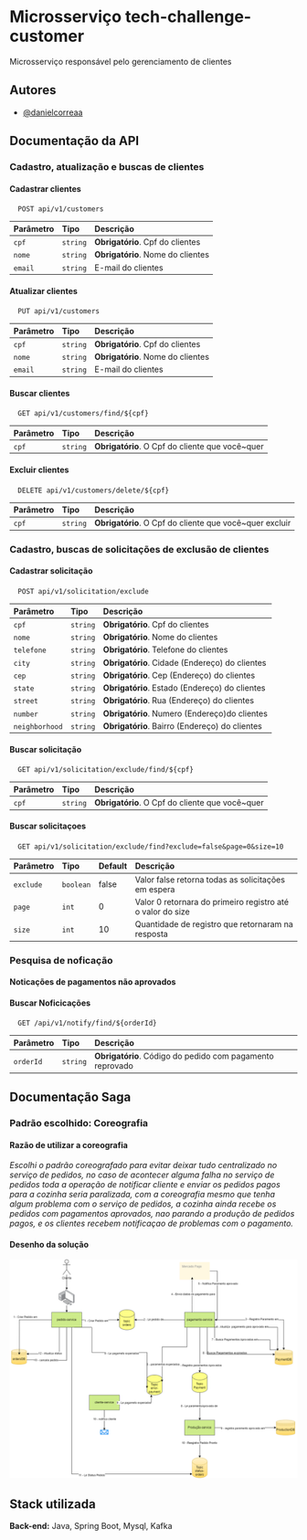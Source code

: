 
# Microsserviço tech-challenge-customer

Microsserviço responsável pelo gerenciamento de clientes


## Autores

- [@danielcorreaa](https://github.com/danielcorreaa)


## Documentação da API

### Cadastro, atualização e buscas de clientes

#### Cadastrar clientes

```http
  POST api/v1/customers
```

| Parâmetro   | Tipo       | Descrição                           |
| :---------- | :--------- | :---------------------------------- |
| `cpf` | `string` | **Obrigatório**. Cpf do clientes |
| `nome` | `string` | **Obrigatório**. Nome do clientes |
| `email` | `string` |  E-mail do clientes |

#### Atualizar clientes

```http
  PUT api/v1/customers
```

| Parâmetro   | Tipo       | Descrição                           |
| :---------- | :--------- | :---------------------------------- |
| `cpf` | `string` | **Obrigatório**. Cpf do clientes |
| `nome` | `string` | **Obrigatório**. Nome do clientes |
| `email` | `string` |  E-mail do clientes |


#### Buscar clientes
```http
  GET api/v1/customers/find/${cpf}
```

| Parâmetro   | Tipo       | Descrição                                   |
| :---------- | :--------- | :------------------------------------------ |
| `cpf`      | `string` | **Obrigatório**. O Cpf do cliente que você~quer |

#### Excluir clientes
```http
  DELETE api/v1/customers/delete/${cpf}
```

| Parâmetro   | Tipo       | Descrição                                   |
| :---------- | :--------- | :------------------------------------------ |
| `cpf`      | `string` | **Obrigatório**. O Cpf do cliente que você~quer excluir |

### Cadastro, buscas de solicitações de exclusão de clientes

#### Cadastrar solicitação 

```http
  POST api/v1/solicitation/exclude
```

| Parâmetro   | Tipo       | Descrição                           |
| :---------- | :--------- | :---------------------------------- |
| `cpf` | `string` | **Obrigatório**. Cpf do clientes |
| `nome` | `string` | **Obrigatório**. Nome do clientes |
| `telefone` | `string` | **Obrigatório**. Telefone do clientes |
| `city` | `string` | **Obrigatório**. Cidade (Endereço) do clientes |
| `cep` | `string` | **Obrigatório**. Cep (Endereço) do clientes |
| `state` | `string` |**Obrigatório**. Estado (Endereço) do clientes |
| `street` | `string` | **Obrigatório**. Rua (Endereço) do clientes |
| `number` | `string` | **Obrigatório**. Numero (Endereço)do clientes |
| `neighborhood` | `string` |**Obrigatório**. Bairro (Endereço) do clientes |

#### Buscar solicitação 

```http
  GET api/v1/solicitation/exclude/find/${cpf}
```

| Parâmetro   | Tipo       | Descrição                                   |
| :---------- | :--------- | :------------------------------------------ |
| `cpf`      | `string` | **Obrigatório**. O Cpf do cliente que você~quer |

#### Buscar solicitaçoes

```http
  GET api/v1/solicitation/exclude/find?exclude=false&page=0&size=10
```

| Parâmetro   | Tipo       |  Default|Descrição                                   |
| :---------- | :--------- | :------------------------------------------ |:--- |
| `exclude`    |   `boolean` |false |Valor false retorna todas as solicitações em espera  |
| `page`      | `int` | 0| Valor 0 retornara do primeiro registro até o valor  do size|
| `size`      | `int` | 10 |Quantidade de registro que retornaram na resposta|

### Pesquisa de noficação
#### Noticações de pagamentos não aprovados 

#### Buscar Noficicações

```http
  GET /api/v1/notify/find/${orderId}
```

| Parâmetro   | Tipo       | Descrição                                   |
| :---------- | :--------- | :------------------------------------------ |
| `orderId`      | `string` | **Obrigatório**. Código do pedido com pagamento reprovado |

## Documentação Saga

### Padrão escolhido: Coreografia 

#### Razão de utilizar a coreografia
*Escolhi o padrão coreografado para evitar deixar tudo centralizado no serviço de pedidos, no caso de acontecer alguma falha no serviço de pedidos toda a operação de notificar cliente e enviar os pedidos pagos para a cozinha seria paralizada, com a coreografia mesmo que tenha algum problema com o serviço de pedidos, a cozinha ainda recebe os pedidos com pagamentos aprovados, nao parando a produção de pedidos pagos, e os clientes recebem notificaçao de problemas com o pagamento.*

#### Desenho da solução

![Desenho Padrão Saga coreografado.](/images/saga-diagrama.png)






## Stack utilizada


**Back-end:** Java, Spring Boot,  Mysql, Kafka

